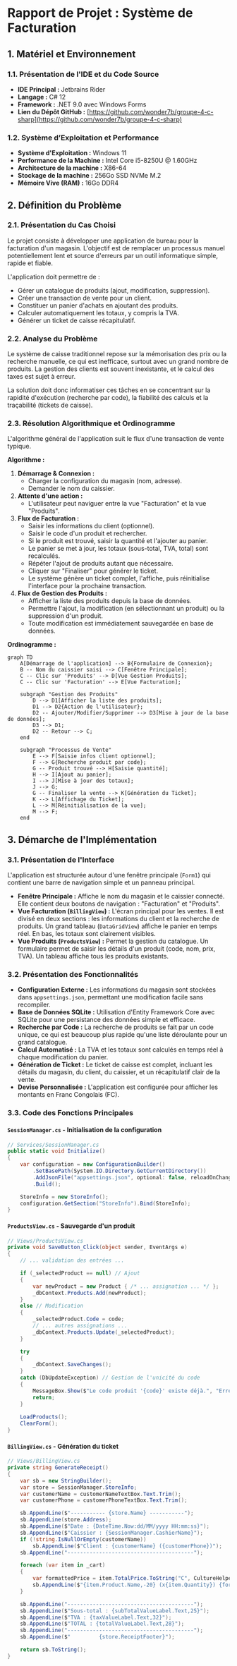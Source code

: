 # Rapport de Projet : Système de Facturation

## 1. Matériel et Environnement

### 1.1. Présentation de l'IDE et du Code Source

*   **IDE Principal :** Jetbrains Rider
*   **Langage :** C# 12
*   **Framework :** .NET 9.0 avec Windows Forms
*   **Lien du Dépôt GitHub :** [https://github.com/wonder7b/groupe-4-c-sharp](https://github.com/wonder7b/groupe-4-c-sharp)

### 1.2. Système d’Exploitation et Performance
*   **Système d'Exploitation :** Windows 11
*   **Performance de la Machine :** Intel Core i5-8250U @ 1.60GHz
*   **Architecture de la machine :** X86-64
*   **Stockage de la machine :** 256Go SSD NVMe M.2
*   **Mémoire Vive (RAM) :** 16Go DDR4

## 2. Définition du Problème

### 2.1. Présentation du Cas Choisi
Le projet consiste à développer une application de bureau pour la facturation d'un magasin. L'objectif est de remplacer un processus manuel potentiellement lent et source d'erreurs par un outil informatique simple, rapide et fiable.

L'application doit permettre de :
*   Gérer un catalogue de produits (ajout, modification, suppression).
*   Créer une transaction de vente pour un client.
*   Constituer un panier d'achats en ajoutant des produits.
*   Calculer automatiquement les totaux, y compris la TVA.
*   Générer un ticket de caisse récapitulatif.

### 2.2. Analyse du Problème
Le système de caisse traditionnel repose sur la mémorisation des prix ou la recherche manuelle, ce qui est inefficace, surtout avec un grand nombre de produits. La gestion des clients est souvent inexistante, et le calcul des taxes est sujet à erreur.

La solution doit donc informatiser ces tâches en se concentrant sur la rapidité d'exécution (recherche par code), la fiabilité des calculs et la traçabilité (tickets de caisse).

### 2.3. Résolution Algorithmique et Ordinogramme

L'algorithme général de l'application suit le flux d'une transaction de vente typique.

**Algorithme :**
1.  **Démarrage & Connexion :**
    *   Charger la configuration du magasin (nom, adresse).
    *   Demander le nom du caissier.
2.  **Attente d'une action :**
    *   L'utilisateur peut naviguer entre la vue "Facturation" et la vue "Produits".
3.  **Flux de Facturation :**
    *   Saisir les informations du client (optionnel).
    *   Saisir le code d'un produit et rechercher.
    *   Si le produit est trouvé, saisir la quantité et l'ajouter au panier.
    *   Le panier se met à jour, les totaux (sous-total, TVA, total) sont recalculés.
    *   Répéter l'ajout de produits autant que nécessaire.
    *   Cliquer sur "Finaliser" pour générer le ticket.
    *   Le système génère un ticket complet, l'affiche, puis réinitialise l'interface pour la prochaine transaction.
4.  **Flux de Gestion des Produits :**
    *   Afficher la liste des produits depuis la base de données.
    *   Permettre l'ajout, la modification (en sélectionnant un produit) ou la suppression d'un produit.
    *   Toute modification est immédiatement sauvegardée en base de données.

**Ordinogramme :**
```mermaid
graph TD
    A[Démarrage de l'application] --> B{Formulaire de Connexion};
    B -- Nom du caissier saisi --> C[Fenêtre Principale];
    C -- Clic sur 'Produits' --> D[Vue Gestion Produits];
    C -- Clic sur 'Facturation' --> E[Vue Facturation];
    
    subgraph "Gestion des Produits"
        D --> D1[Afficher la liste des produits];
        D1 --> D2{Action de l'utilisateur};
        D2 -- Ajouter/Modifier/Supprimer --> D3[Mise à jour de la base de données];
        D3 --> D1;
        D2 -- Retour --> C;
    end

    subgraph "Processus de Vente"
        E --> F[Saisie infos client optionnel];
        F --> G{Recherche produit par code};
        G -- Produit trouvé --> H[Saisie quantité];
        H --> I[Ajout au panier];
        I --> J[Mise à jour des totaux];
        J --> G;
        G -- Finaliser la vente --> K[Génération du Ticket];
        K --> L[Affichage du Ticket];
        L --> M[Réinitialisation de la vue];
        M --> F;
    end
```

## 3. Démarche de l'Implémentation

### 3.1. Présentation de l'Interface
L'application est structurée autour d'une fenêtre principale (`Form1`) qui contient une barre de navigation simple et un panneau principal.
*   **Fenêtre Principale :** Affiche le nom du magasin et le caissier connecté. Elle contient deux boutons de navigation : "Facturation" et "Produits".
*   **Vue Facturation (`BillingView`) :** L'écran principal pour les ventes. Il est divisé en deux sections : les informations du client et la recherche de produits. Un grand tableau (`DataGridView`) affiche le panier en temps réel. En bas, les totaux sont clairement visibles.
*   **Vue Produits (`ProductsView`) :** Permet la gestion du catalogue. Un formulaire permet de saisir les détails d'un produit (code, nom, prix, TVA). Un tableau affiche tous les produits existants.

### 3.2. Présentation des Fonctionnalités
*   **Configuration Externe :** Les informations du magasin sont stockées dans `appsettings.json`, permettant une modification facile sans recompiler.
*   **Base de Données SQLite :** Utilisation d'Entity Framework Core avec SQLite pour une persistance des données simple et efficace.
*   **Recherche par Code :** La recherche de produits se fait par un code unique, ce qui est beaucoup plus rapide qu'une liste déroulante pour un grand catalogue.
*   **Calcul Automatisé :** La TVA et les totaux sont calculés en temps réel à chaque modification du panier.
*   **Génération de Ticket :** Le ticket de caisse est complet, incluant les détails du magasin, du client, du caissier, et un récapitulatif clair de la vente.
*   **Devise Personnalisée :** L'application est configurée pour afficher les montants en Franc Congolais (FC).

### 3.3. Code des Fonctions Principales

#### `SessionManager.cs` - Initialisation de la configuration
```csharp
// Services/SessionManager.cs
public static void Initialize()
{
    var configuration = new ConfigurationBuilder()
        .SetBasePath(System.IO.Directory.GetCurrentDirectory())
        .AddJsonFile("appsettings.json", optional: false, reloadOnChange: true)
        .Build();

    StoreInfo = new StoreInfo();
    configuration.GetSection("StoreInfo").Bind(StoreInfo);
}
```

#### `ProductsView.cs` - Sauvegarde d'un produit
```csharp
// Views/ProductsView.cs
private void SaveButton_Click(object sender, EventArgs e)
{
    // ... validation des entrées ...

    if (_selectedProduct == null) // Ajout
    {
        var newProduct = new Product { /* ... assignation ... */ };
        _dbContext.Products.Add(newProduct);
    }
    else // Modification
    {
        _selectedProduct.Code = code;
        // ... autres assignations ...
        _dbContext.Products.Update(_selectedProduct);
    }

    try
    {
        _dbContext.SaveChanges();
    }
    catch (DbUpdateException) // Gestion de l'unicité du code
    {
        MessageBox.Show($"Le code produit '{code}' existe déjà.", "Erreur de duplication");
        return;
    }
    
    LoadProducts();
    ClearForm();
}
```

#### `BillingView.cs` - Génération du ticket
```csharp
// Views/BillingView.cs
private string GenerateReceipt()
{
    var sb = new StringBuilder();
    var store = SessionManager.StoreInfo;
    var customerName = customerNameTextBox.Text.Trim();
    var customerPhone = customerPhoneTextBox.Text.Trim();

    sb.AppendLine($"----------- {store.Name} -----------");
    sb.AppendLine(store.Address);
    sb.AppendLine($"Date : {DateTime.Now:dd/MM/yyyy HH:mm:ss}");
    sb.AppendLine($"Caissier : {SessionManager.CashierName}");
    if (!string.IsNullOrEmpty(customerName))
        sb.AppendLine($"Client : {customerName} ({customerPhone})");
    sb.AppendLine("----------------------------------------");

    foreach (var item in _cart)
    {
        var formattedPrice = item.TotalPrice.ToString("C", CultureHelper.CongoleseFranc);
        sb.AppendLine($"{item.Product.Name,-20} (x{item.Quantity}) {formattedPrice,15}");
    }

    sb.AppendLine("----------------------------------------");
    sb.AppendLine($"Sous-total : {subTotalValueLabel.Text,25}");
    sb.AppendLine($"TVA : {taxValueLabel.Text,32}");
    sb.AppendLine($"TOTAL : {totalValueLabel.Text,28}");
    sb.AppendLine("----------------------------------------");
    sb.AppendLine($"         {store.ReceiptFooter}");

    return sb.ToString();
}
```
